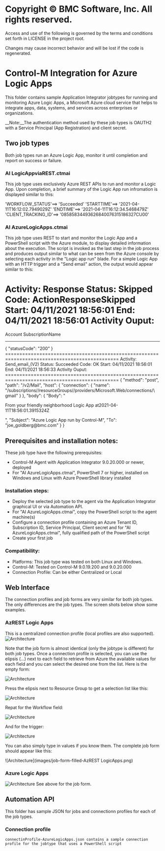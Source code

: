 # Copyright © BMC Software, Inc. All rights reserved.

Access and use of the following is governed by the terms and conditions set forth in LICENSE in the project root.

Changes may cause incorrect behavior and will be lost if the code is regenerated.

# Control-M Integration for Azure Logic Apps
This folder contains sample Application Integrator jobtypes for running and monitoring Azure Logic Apps, a Microsoft Azure cloud service that helps to integrate apps, data, systems, and services across enterprises or organizations. 

__Note:__The authentication method used by these job types is OAUTH2 with a Service Principal (App Registration) and client secret. 

## Two job types
Both job types run an Azure Logic App, monitor it until completion and report on success or failure. 

### AI LogicAppviaREST.ctmai
This job type uses exclusively Azure REST APIs to run and monitor a Logic App. Upon completion, a brief summary of the Logic App run infromation is displayed similar to this:

'WORKFLOW_STATUS'==> 'Succeeded' 
'STARTTIME'==> '2021-04-11T16:12:02.7949029Z' 
'ENDTIME'==> '2021-04-11T16:12:34.5468479Z' 
'CLIENT_TRACKING_ID'==> '08585834493626840076315186327CU00'

### AI AzureLogicApps.ctmai
This job type uses REST to start and monitor the Logic App and a PowerShell script with the Azure module, to display detailed information about the execution. The script is invoked as the last step in the job process and produces output similar to what can be seen from the Azure console by selecting each activity in the "Logic app run" blade. For a simple Logic App with an HTTP trigger and a "Send email" action, the output would appear similar to this:

Activity: Response
Status: Skipped
Code: ActionResponseSkipped
Start: 04/11/2021 18:56:01 End: 04/11/2021 18:56:01
Activity Ouput:
==============================================================================================
Account SubscriptionName
------- ----------------
<Subscription name here>
{
"statusCode": "200"
}
==============================================================================================
Activity: Send_email_(V2)
Status: Succeeded
Code: OK
Start: 04/11/2021 18:56:01 End: 04/11/2021 18:56:33
Activity Ouput:
==============================================================================================
{
"method": "post",
"path": "/v2/Mail",
"host": {
"connection": {
"name": "/subscriptions/<subscription id>/resourceGroups/<resource group name>/providers/Microsoft.Web/connections/\
gmail"
}
},
"body": {
"Body": "<p>From your friendly neighborhood Logic App at2021-04-11T18:56:01.3915324Z</p>",
"Subject": "Azure Logic App run by Control-M",
"To": "joe_goldberg@bmc.com"
}
}

## Prerequisites and installation notes:

These job type have the following prerequisites:

* Control-M Agent with Application Integrator 9.0.20.000 or newer, deployed
* For "AI AzureLogicApps.ctmai", PowerShell 7 or higher, installed on Windows and Linux with Azure PowerShell library installed

### Installation steps:

* Deploy the selected job type to the agent via the Application Integrator graphical UI or via Automation API. 
* For "AI AzureLogicApps.ctmai", copy the PowerShell script to the agent machine(s)
* Configure a connection profile containing an Azure Tenant ID, Subscription ID,  Service Principal, Client secret and for "AI AzureLogicApps.ctmai", fully qualified path of the PowerShell script
* Create your first job

### Compatibility:

* Platforms: This job type was tested on both Linux and Windows.
* Control-M: Tested on Control-M 9.0.19.200 and 9.0.20.000
* Connection Profile: Can be either Centralized or Local

## Web Interface
The connection profiles and job forms are very similar for both job types. The only differences are the job types. The screen shots below show some examples.
### AzREST Logic Apps
This is a centralized connection profile (local profiles are also supported).
![Architecture](images/cp-form-AzureLogicApps.png)

Note that the job form is almost identical (only the jobtype is different) for both job types. Once a connection profile is selected, you can use the elipsis (...) next to each field to retrieve from Azure the available values for each field and you can select the desired one from the list. Here is the empty form:

![Architecture](images/job-form-LogicApps.png)

Press the elipsis next to Resource Group to get a selection list like this:

![Architecture](images/selection-list-ResourceGroups.png)

Repat for the Workflow field:

![Architecture](images/selection-list-Workflows.png)

And for the trigger:

![Architecture](images/selection-list-Triggers.png)

You can also simply type in values if you know them. The complete job form should appear like this:

![Architecture](images/job-form-filled-AzREST LogicApps.png)

### Azure Logic Apps
![Architecture](images/cp-form-AzRESTLogicApps.png)
See above for the job form.

## Automation API
This folder has sample JSON for jobs and connectionn profiles for each of the job types.

### Connection profile

```
connectinProfile-AzureLogicApps.json contains a sample connection profile for the jobtype that uses a PowerShell script
```
